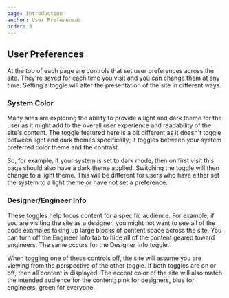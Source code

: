 ```yaml
---
page: Introduction
anchor: User Preferences
order: 3
---
```


## User Preferences

At the top of each page are controls that set user preferences across the site. They're saved for each time you visit and you can change them at any time. Setting a toggle will alter the presentation of the site in different ways.

### System Color
Many sites are exploring the ability to provide a light and dark theme for the user as it might add to the overall user experience and readability of the site's content. The toggle featured here is a bit different as it doesn't toggle between light and dark themes specifically; it toggles between your system preferred color theme and the contrast.

So, for example, if your system is set to dark mode, then on first visit this page should also have a dark theme applied. Switching the toggle will then change to a light theme. This will be different for users who have either set the system to a light theme or have not set a preference.

### Designer/Engineer Info
These toggles help focus content for a specific audience. For example, if you are visiting the site as a designer, you might not want to see all of the code examples taking up large blocks of content space across the site. You can turn off the Engineer Info tab to hide all of the content geared toward engineers. The same occurs for the Designer Info toggle.

When toggling one of these controls off, the site will assume you are viewing from the perspective of the other toggle. If both toggles are on or off, then all content is displayed. The accent color of the site will also match the intended audience for the content; pink for designers, blue for engineers, green for everyone.

